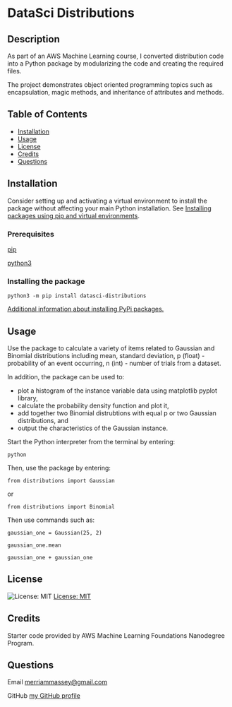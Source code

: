 # DataSci Distributions

## Description

As part of an AWS Machine Learning course, I converted distribution code into a Python package by modularizing the code and creating the required files.

The project demonstrates object oriented programming topics such as encapsulation, magic methods, and inheritance of attributes and methods.

## Table of Contents

- [Installation](#installation)
- [Usage](#usage)
- [License](#license)
- [Credits](#credits)
- [Questions](#questions)

## Installation

Consider setting up and activating a virtual environment to install the package without affecting your main Python installation. See [Installing packages using pip and virtual environments](https://packaging.python.org/guides/installing-using-pip-and-virtual-environments/).

### Prerequisites

[pip](https://pip.pypa.io/en/latest/)

[python3](https://www.python.org/downloads/)

### Installing the package

```
python3 -m pip install datasci-distributions
```

[Additional information about installing PyPi packages.](https://packaging.python.org/tutorials/installing-packages/)

## Usage

Use the package to calculate a variety of items related to Gaussian and Binomial distributions including mean, standard deviation, p (float) - probability of an event occurring, n (int) - number of trials from a dataset.

In addition, the package can be used to:

- plot a histogram of the instance variable data using matplotlib pyplot library,
- calculate the probability density function and plot it,
- add together two Binomial distrubtions with equal p or two Gaussian distributions, and
- output the characteristics of the Gaussian instance.

Start the Python interpreter from the terminal by entering:

```
python
```

Then, use the package by entering:

```
from distributions import Gaussian
```

or

```
from distributions import Binomial
```

Then use commands such as:

```
gaussian_one = Gaussian(25, 2)
```

```
gaussian_one.mean
```

```
gaussian_one + gaussian_one
```

## License

![License: MIT](https://img.shields.io/badge/License-MIT-yellow.svg)
[License: MIT](https://opensource.org/licenses/MIT)

## Credits

Starter code provided by AWS Machine Learning Foundations Nanodegree Program.

## Questions

Email merriammassey@gmail.com

GitHub [my GitHub profile](https://github.com/merriammassey)
